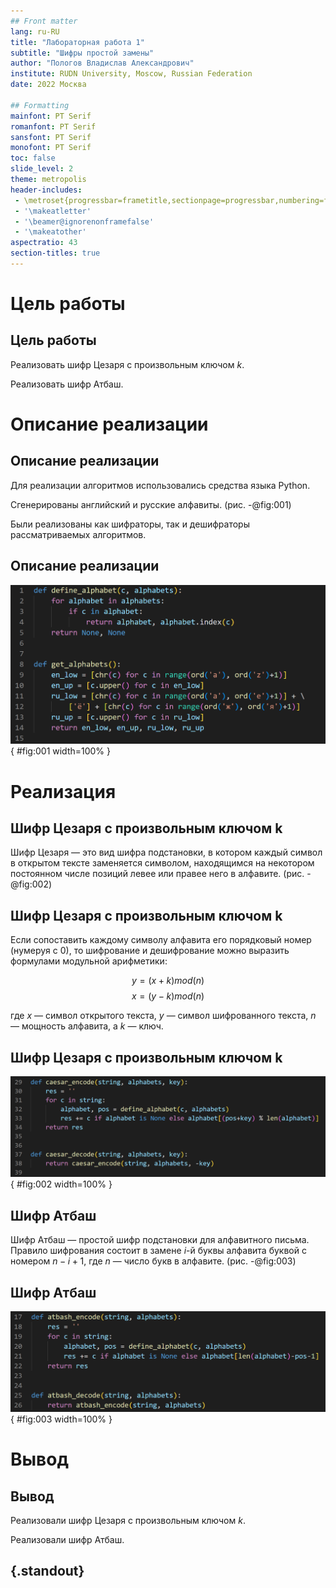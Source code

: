 ```yaml
---
## Front matter
lang: ru-RU
title: "Лабораторная работа 1"
subtitle: "Шифры простой замены" 
author: "Пологов Владислав Александрович"
institute: RUDN University, Moscow, Russian Federation
date: 2022 Москва

## Formatting
mainfont: PT Serif
romanfont: PT Serif
sansfont: PT Serif
monofont: PT Serif
toc: false
slide_level: 2
theme: metropolis
header-includes: 
 - \metroset{progressbar=frametitle,sectionpage=progressbar,numbering=fraction}
 - '\makeatletter'
 - '\beamer@ignorenonframefalse'
 - '\makeatother'
aspectratio: 43
section-titles: true
---
```


# Цель работы 

## Цель работы


Реализовать шифр Цезаря с произвольным ключом _k_.

Реализовать шифр Атбаш.

# Описание реализации

## Описание реализации

Для реализации алгоритмов использовались средства языка Python. 

Сгенерированы английский и русские алфавиты. (рис. -@fig:001)

Были реализованы как шифраторы, так и дешифраторы рассматриваемых алгоритмов.

## Описание реализации

![Код генерации алфавитов](image/image1.png){ #fig:001 width=100% }

# Реализация 

## Шифр Цезаря с произвольным ключом k

Шифр Цезаря — это вид шифра подстановки, в котором каждый символ в открытом тексте заменяется символом, находящимся на некотором постоянном числе позиций левее или правее него в алфавите. (рис. -@fig:002)

## Шифр Цезаря с произвольным ключом k

Если сопоставить каждому символу алфавита его порядковый номер (нумеруя с 0), то шифрование и дешифрование можно выразить формулами модульной арифметики:

$$y=(x+k) mod (n)$$
$$x=(y-k) mod (n)$$

где $x$ — символ открытого текста, $y$ — символ шифрованного текста, $n$ — мощность алфавита, а $k$ — ключ.

## Шифр Цезаря с произвольным ключом k

![Код Шифра Цезаря](image/image2.png){ #fig:002 width=100% }

## Шифр Атбаш

Шифр Атбаш — простой шифр подстановки для алфавитного письма. Правило шифрования состоит в замене $i$-й буквы алфавита буквой с номером $n-i+1$, где $n$ — число букв в алфавите. (рис. -@fig:003)

## Шифр Атбаш

![Код Шифра Атбаш](image/image3.png){ #fig:003 width=100% }

# Вывод 

## Вывод 

Реализовали шифр Цезаря с произвольным ключом _k_.

Реализовали шифр Атбаш.

## {.standout}